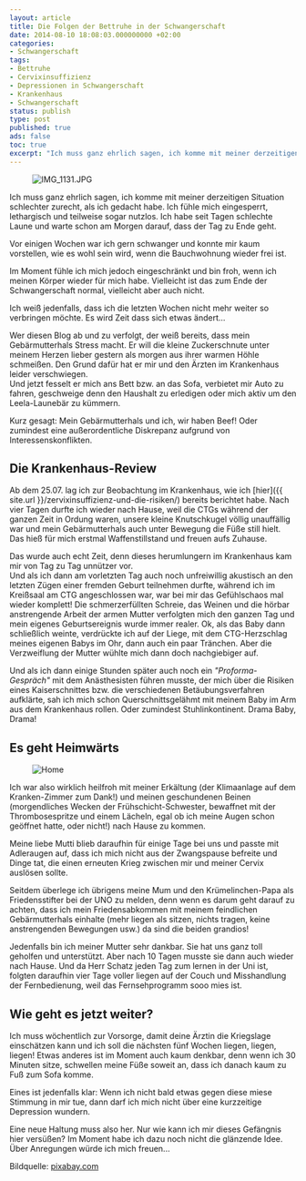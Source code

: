 ```yaml
---
layout: article
title: Die Folgen der Bettruhe in der Schwangerschaft
date: 2014-08-10 18:08:03.000000000 +02:00
categories:
- Schwangerschaft
tags:
- Bettruhe
- Cervixinsuffizienz
- Depressionen in Schwangerschaft
- Krankenhaus
- Schwangerschaft
status: publish
type: post
published: true
ads: false
toc: true
excerpt: "Ich muss ganz ehrlich sagen, ich komme mit meiner derzeitigen Situation schlechter zurecht, als ich gedacht habe. Ich fühle mich eingesperrt, lethargisch und teilweise sogar nutzlos. Ich habe seit Tagen schlechte Laune und warte schon am Morgen darauf, dass der Tag zu Ende geht."
---
```

<figure>
	<img src="{{ site.url }}/images/img_1131.jpg" alt="IMG_1131.JPG" />
</figure>

Ich muss ganz ehrlich sagen, ich komme mit meiner derzeitigen Situation schlechter zurecht, als ich gedacht habe. Ich fühle mich eingesperrt, lethargisch und teilweise sogar nutzlos. Ich habe seit Tagen schlechte Laune und warte schon am Morgen darauf, dass der Tag zu Ende geht.

Vor einigen Wochen war ich gern schwanger und konnte mir kaum vorstellen, wie es wohl sein wird, wenn die Bauchwohnung wieder frei ist.

Im Moment fühle ich mich jedoch eingeschränkt und bin froh, wenn ich meinen Körper wieder für mich habe. Vielleicht ist das zum Ende der Schwangerschaft normal, vielleicht aber auch nicht.

Ich weiß jedenfalls, dass ich die letzten Wochen nicht mehr weiter so verbringen möchte. Es wird Zeit dass sich etwas ändert...

Wer diesen Blog ab und zu verfolgt, der weiß bereits, dass mein Gebärmutterhals Stress macht. Er will die kleine Zuckerschnute unter meinem Herzen lieber gestern als morgen aus ihrer warmen Höhle schmeißen. Den Grund dafür hat er mir und den Ärzten im Krankenhaus leider verschwiegen.  
Und jetzt fesselt er mich ans Bett bzw. an das Sofa, verbietet mir Auto zu fahren, geschweige denn den Haushalt zu erledigen oder mich aktiv um den Leela-Launebär zu kümmern.

Kurz gesagt: Mein Gebärmutterhals und ich, wir haben Beef! Oder zumindest eine außerordentliche Diskrepanz aufgrund von Interessenskonflikten.

## Die Krankenhaus-Review

Ab dem 25.07. lag ich zur Beobachtung im Krankenhaus, wie ich [hier]({{ site.url }}/zervixinsuffizienz-und-die-risiken/) bereits berichtet habe. Nach vier Tagen durfte ich wieder nach Hause, weil die CTGs während der ganzen Zeit in Ordung waren, unsere kleine Knutschkugel völlig unauffällig war und mein Gebärmutterhals auch unter Bewegung die Füße still hielt. Das hieß für mich erstmal Waffenstillstand und freuen aufs Zuhause.

Das wurde auch echt Zeit, denn dieses herumlungern im Krankenhaus kam mir von Tag zu Tag unnützer vor.  
Und als ich dann am vorletzten Tag auch noch unfreiwillig akustisch an den letzten Zügen einer fremden Geburt teilnehmen durfte, während ich im Kreißsaal am CTG angeschlossen war, war bei mir das Gefühlschaos mal wieder komplett! Die schmerzerfüllten Schreie, das Weinen und die hörbar anstrengende Arbeit der armen Mutter verfolgten mich den ganzen Tag und mein eigenes Geburtsereignis wurde immer realer. Ok, als das Baby dann schließlich weinte, verdrückte ich auf der Liege, mit dem CTG-Herzschlag meines eigenen Babys im Ohr, dann auch ein paar Tränchen. Aber die Verzweiflung der Mutter wühlte mich dann doch nachgiebiger auf.

Und als ich dann einige Stunden später auch noch ein *"Proforma-Gespräch"* mit dem Anästhesisten führen musste, der mich über die Risiken eines Kaiserschnittes bzw. die verschiedenen Betäubungsverfahren aufklärte, sah ich mich schon Querschnittsgelähmt mit meinem Baby im Arm aus dem Krankenhaus rollen. Oder zumindest Stuhlinkontinent. Drama Baby, Drama!

## Es geht Heimwärts

<figure>
	<img src="{{ site.url }}/images/image_home.jpg" alt="Home" />
</figure>

Ich war also wirklich heilfroh mit meiner Erkältung (der Klimaanlage auf dem Kranken-Zimmer zum Dank!) und meinen geschundenen Beinen (morgendliches Wecken der Frühschicht-Schwester, bewaffnet mit der Thrombosespritze und einem Lächeln, egal ob ich meine Augen schon geöffnet hatte, oder nicht!) nach Hause zu kommen.

Meine liebe Mutti blieb daraufhin für einige Tage bei uns und passte mit Adleraugen auf, dass ich mich nicht aus der Zwangspause befreite und Dinge tat, die einen erneuten Krieg zwischen mir und meiner Cervix auslösen sollte.

Seitdem überlege ich übrigens meine Mum und den Krümelinchen-Papa als Friedensstifter bei der UNO zu melden, denn wenn es darum geht darauf zu achten, dass ich mein Friedensabkommen mit meinem feindlichen Gebärmutterhals einhalte (mehr liegen als sitzen, nichts tragen, keine anstrengenden Bewegungen usw.) da sind die beiden grandios!

Jedenfalls bin ich meiner Mutter sehr dankbar. Sie hat uns ganz toll geholfen und unterstützt. Aber nach 10 Tagen musste sie dann auch wieder nach Hause. Und da Herr Schatz jeden Tag zum lernen in der Uni ist, folgten daraufhin vier Tage voller liegen auf der Couch und Misshandlung der Fernbedienung, weil das Fernsehprogramm sooo mies ist.

## Wie geht es jetzt weiter?

Ich muss wöchentlich zur Vorsorge, damit deine Ärztin die Kriegslage einschätzen kann und ich soll die nächsten fünf Wochen liegen, liegen, liegen! Etwas anderes ist im Moment auch kaum denkbar, denn wenn ich 30 Minuten sitze, schwellen meine Füße soweit an, dass ich danach kaum zu Fuß zum Sofa komme.

Eines ist jedenfalls klar: Wenn ich nicht bald etwas gegen diese miese Stimmung in mir tue, dann darf ich mich nicht über eine kurzzeitige Depression wundern.

Eine neue Haltung muss also her. Nur wie kann ich mir dieses Gefängnis hier versüßen? Im Moment habe ich dazu noch nicht die glänzende Idee. Über Anregungen würde ich mich freuen...

Bildquelle: [pixabay.com](http://www.pixabay.com)

